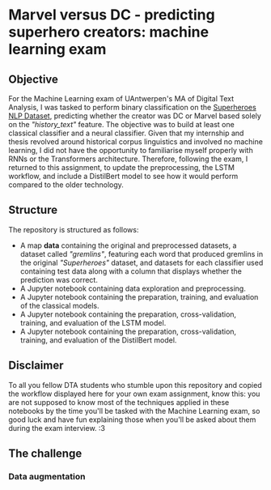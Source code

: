 # Marvel versus DC - predicting superhero creators: machine learning exam
## Objective

For the Machine Learning exam of UAntwerpen's MA of Digital Text Analysis, I was tasked to perform binary classification on the [Superheroes NLP Dataset](https://www.kaggle.com/datasets/jonathanbesomi/superheroes-nlp-dataset/code), predicting whether the creator was DC or Marvel based solely on the _"history_text"_ feature. The objective was to build at least one classical classifier and a neural classifier. Given that my internship and thesis revolved around historical corpus linguistics and involved no machine learning, I did not have the opportunity to familiarise myself properly with RNNs or the Transformers architecture. Therefore, following the exam, I returned to this assignment, to update the preprocessing, the LSTM workflow, and include a DistilBert model to see how it would perform compared to the older technology. 

## Structure
The repository is structured as follows:
* A map **data** containing the original and preprocessed datasets, a dataset called _"gremlins"_, featuring each word that produced gremlins in the original _"Superheroes"_ dataset, and datasets for each classifier used containing test data along with a column that displays whether the prediction was correct.
* A Jupyter notebook containing data exploration and preprocessing.
* A Jupyter notebook containing the preparation, training, and evaluation of the classical models.
* A Jupyter notebook containing the preparation, cross-validation, training, and evaluation of the LSTM model.
* A Jupyter notebook containing the preparation, cross-validation, training, and evaluation of the DistilBert model.

## Disclaimer
To all you fellow DTA students who stumble upon this repository and copied the workflow displayed here for your own exam assignment, know this: you are not supposed to know most of the techniques applied in these notebooks by the time you'll be tasked with the Machine Learning exam, so good luck and have fun explaining those when you'll be asked about them during the exam interview. :3

## The challenge
### Data augmentation

